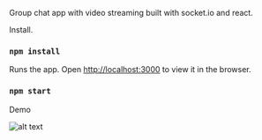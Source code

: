 Group chat app with video streaming built with socket.io and react.

Install.

### `npm install`

Runs the app. Open [http://localhost:3000](http://localhost:3000) to view it in the browser.

### `npm start`

Demo

![alt text](https://raw.githubusercontent.com/username/projectname/branch/path/to/img.png)
